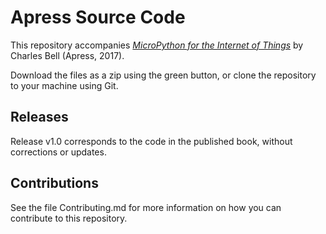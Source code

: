 # Apress Source Code

This repository accompanies [*MicroPython for the Internet of Things*](http://www.apress.com/9781484231227) by Charles Bell (Apress, 2017).

[comment]: #cover


Download the files as a zip using the green button, or clone the repository to your machine using Git.

## Releases

Release v1.0 corresponds to the code in the published book, without corrections or updates.

## Contributions

See the file Contributing.md for more information on how you can contribute to this repository.
